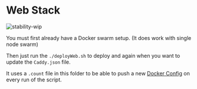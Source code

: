 # Web Stack

![stability-wip](https://img.shields.io/badge/stability-work_in_progress-lightgrey.svg)


You must first already have a Docker swarm setup. (It does work with single node swarm)

Then just run the `./deployWeb.sh` to deploy and again when you want to update the `Caddy.json` file.

It uses a `.count` file in this folder to be able to push a new [Docker Config](https://docs.docker.com/engine/swarm/configs/) on every run of the script.